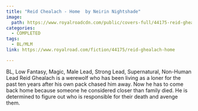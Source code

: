 ```yaml
---
title: "Reid Chealach - Home  by Neirin Nightshade"
image:
  path: https://www.royalroadcdn.com/public/covers-full/44175-reid-ghealach-home.jpg
categories:
  - COMPLETED
tags:
  - BL/MLM
link: https://www.royalroad.com/fiction/44175/reid-ghealach-home

---
```

BL, Low Fantasy, Magic, Male Lead, Strong Lead, Supernatural, Non-Human Lead Reid Ghealach is a werewolf who has been living as a loner for the past ten years after his own pack chased him away. Now he has to come back home because someone he considered closer than family died. He is determined to figure out who is responsible for their death and avenge them.

